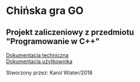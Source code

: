 <!DOCTYPE html>
<html lang="en">
<head>
    <meta charset="UTF-8">
    <meta name="viewport" content="width=device-width, initial-scale=1.0">
    <meta http-equiv="X-UA-Compatible" content="ie=edge">
    
</head>
<body>
    <h1>Chińska gra GO</h1>
    <h2>Projekt zaliczeniowy z przedmiotu "Programowanie w C++"</h2>    
    <a href="html/index.html" >Dokumentacja techniczna</a><br>
    <a href="manual.pdf">Dokumentacja użytkownika</a>
    <p>Stworzony przez: Karol Wiater/2018</p>
</body>
</html>
